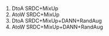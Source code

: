 1. DtoA SRDC+MixUp
2. AtoW SRDC+MixUp
3. DtoA SRDC+MixUp+DANN+RandAug
4. AtoW SRDC+MixUp+DANN+RandAug
